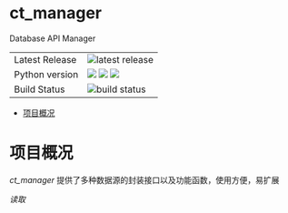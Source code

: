 # ct_manager


Database API Manager

<table>

<tr>
  <td>Latest Release</td>
  <td><img src="https://img.shields.io/pypi/v/ct_manager.svg" alt="latest release" /></td>
</tr>

<tr>
  <td>Python version</td>
  <td><img src="https://img.shields.io/badge/python-2.7-blue.svg"/>   <img src="https://img.shields.io/badge/python-3.5-blue.svg"/> <img src="https://img.shields.io/badge/python-3.6-blue.svg"/></td>
  </tr>

<tr>
  <td>Build Status</td>
  <td><img src="https://travis-ci.org/iLampard/ct_manager.svg?branch=master" alt="build status" /></td>
</tr>
</table>


* [项目概况](https://github.com/ilampard/ct_manager/blob/master/README.md#项目概况)

# 项目概况
*ct_manager* 提供了多种数据源的封装接口以及功能函数，使用方便，易扩展


*读取*


